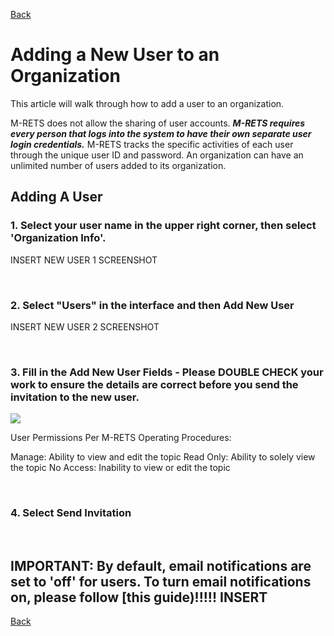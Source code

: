 [Back](https://mrets.github.io/Help/index)

# Adding a New User to an Organization


This article will walk through how to add a user to an organization.

M-RETS does not allow the sharing of user accounts. ***M-RETS requires every person that logs into the system to have their own separate user login credentials.*** M-RETS tracks the specific activities of each user through the unique user ID and password. An organization can have an unlimited number of users added to its organization. 

## Adding A User


### 1. Select your user name in the upper right corner, then select 'Organization Info'.

INSERT NEW USER 1 SCREENSHOT

<br>

### 2. Select "Users" in the interface and then Add New User

INSERT NEW USER 2 SCREENSHOT

<br>

### 3. Fill in the Add New User Fields - Please DOUBLE CHECK your work to ensure the details are correct before you send the invitation to the new user.

![](https://github.com/mrets/photos/blob/master/adding_new_user3b.png?raw=true)

User Permissions Per M-RETS Operating Procedures:

Manage: Ability to view and edit the topic
Read Only: Ability to solely view the topic
No Access: Inability to view or edit the topic

<br>

### 4. Select Send Invitation

<br>

## IMPORTANT: By default, email notifications are set to 'off' for users. To turn email notifications on, please follow [this guide)!!!!! INSERT 

[Back](https://mrets.github.io/Help/index)
